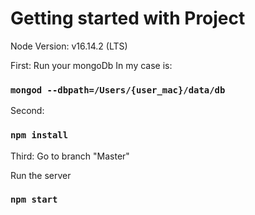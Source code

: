 # Getting started with Project

Node Version:
v16.14.2 (LTS)

First:
Run your mongoDb
In my case is:
### `mongod --dbpath=/Users/{user_mac}/data/db`

Second:
### `npm install`

Third: Go to branch "Master"

Run the server 
### `npm start` 